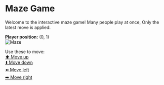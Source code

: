 # Maze Game  
Welcome to the interactive maze game! Many people play at once, Only the latest move is applied.

**Player position:** (0, 1)  
![Maze](https://github-maze-game.vercel.app/images/pos_0_1.png?t=1760619003999)

Use these to move:  
[⬆️ Move up](https://github-maze-game.vercel.app/move/0_1_w)  
[⬇️ Move down](https://github-maze-game.vercel.app/move/0_1_s)  
[⬅️ Move left](https://github-maze-game.vercel.app/move/0_1_a)  
[➡️ Move right](https://github-maze-game.vercel.app/move/0_1_d)
